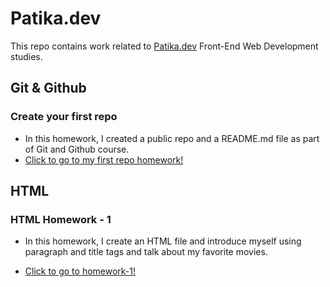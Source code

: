 # Patika.dev

This repo contains work related to [Patika.dev](https://app.patika.dev/) Front-End Web Development studies.

## Git & Github

### Create your first repo

- In this homework, I created a public repo and a README.md file as part of Git and Github course.
- [Click to go to my first repo homework!](https://github.com/yarenkarakus/patika.dev/tree/main/kodluyoruz-ilk-repo)

## HTML

### HTML Homework - 1

- In this homework, I create an HTML file and introduce myself using paragraph and title tags and talk about my favorite movies.

- [Click to go to homework-1!](https://github.com/yarenkarakus/patika.dev/tree/master/html/homework-1)
